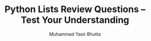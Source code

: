 ---
layout: review-questions
title: Python Lists Review Questions – Test Your Understanding
description: Reinforce your Python list knowledge with structured review questions. Cover key concepts like list creation, indexing, slicing, and manipulation with clear, beginner-friendly Q&A.
keywords: Python list review questions, Python lists Q&A, list operations review, Python list practice questions, list indexing and slicing, review exercises Python, beginner Python list questions, Python programming review quiz
author: "Muhammad Yasir Bhutta"
toc: toc/python.html
course: "python"
topic: "lists"
prev: /python/docs/lists/practice-and-progress/mini-projects-lists.html
next: /python/docs/functions.html
show_practice_progress: true
show_mini_project: null
show_toc: true
breadcrumb:
  - title: Home
    url: /
  - title: python
    url: /python/
  - title: Control Flow
    url: /python/docs/control-flow/
  - title: if-elif-else
    url: /python/docs/if-elif-else/
---